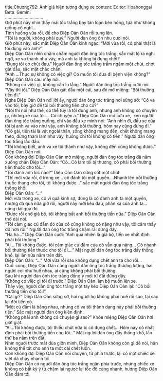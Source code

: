 title:Chương792: Anh giả hiện tượng đụng xe
content:
Editor: Hoahonggai<br>Beta: Gemini<br>………………………….<br>Giờ phút này nhìn thấy mái tóc trắng bay tán loạn bên hông, tựa như không giống cô nghĩ…<br>Tình huống vừa rồi, để cho Diệp Oản Oản rối tung lên.<br>“Tôi là người, không phải quỷ.” Người đàn ông ôn nhu cười nói.<br>Giờ phút này, sắc mặt Diệp Oản Oản kinh ngạc: “Mới vừa rồi, có phải thật là tôi đụng vào anh?”<br>Diệp Oản Oản nhìn chằm chằm người đàn ông tóc trắng, sắc mặt lộ ra nghi ngờ, xe va thành như vậy, mà anh ta không bị đụng chết?<br>“Đụng tôi có chút đau.” Người đàn ông tóc trắng trầm ngâm một chút, chợt gật đầu, sắc mặt chắc chắn.<br>“Anh …Thực sự không có việc gì? Có muốn tôi đưa đi bệnh viện không?” Diệp Oản Oản cau mày nói.<br>“Không có việc gì, không cần lo lắng.” Người đàn ông tóc trắng cười nói.<br>“Vậy thì tốt.” Diệp Oản Oản gật đầu một cái, sau đó mở miệng: “Bồi thường tiền đi.”<br>Nghe Diệp Oản Oản nói lời ấy, người đàn ông tóc trắng hơi sững sờ: “Cô va vào tôi, bây giờ để tôi bồi thường tiền cho cô?”<br>“Nói thì nói như thế, có thể tuy là tôi đụng anh, nhưng anh không có chuyện gì, nhưng xe của tôi…. Có chuyện a.” Diệp Oản Oản mở cửa xe,  kéo người đàn ông tóc trắng xuống, chỉ vào đầu xe mình nói: “Anh nhìn đi, đầu xe của tôi bị anh va vào như vậy, anh không bồi thường, hôm nay cũng đừng đi.”<br>“Cô gái, tiền tài là vật ngoài thân, sống không mang đến, chết không mang theo, đừng tham lam như vậy, huống chi tôi không có tiền.” Người đàn ông tóc trắng lắc đầu.<br>“Tôi không biết, anh va xe tôi thành như vậy, không đền cũng không được.” Diệp Oản Oản nói.<br>Còn không đợi Diệp Oản Oản mở miệng, người đàn ông tóc trắng đã nằm xuống chân Diệp Oản Oản: “Cô…Cô làm tôi bị thương, cô phải bồi thường tiền thuốc cho tôi…”<br>“Tôi đánh anh lúc nào?” Diệp Oản Oản sửng sốt một chút.<br>“Thì mới vừa rồi, ở trong xe… cô đánh tôi một quyền….Nhanh lên bồi thường thuốc thang cho tôi, tôi không được…” sắc mặt ngươi đàn ông tóc trắng thống khổ.<br>Diệp Oản Oản: “…”<br>Mới vừa trong xe, cô vì quá kinh sợ, đúng là có đánh anh ta một quyền, nhưng đã qua nửa giờ rồi, người này mới kêu đau, phản xạ của anh ta… cũng dài quá đó.<br>“Được rồi chớ giả bộ, tôi không bắt anh bồi thường tiền nữa.” Diệp Oản Oản thở dài nói.<br>“Tôi cảm giác cú đấm đó của cô cũng không có nặng như vậy, tôi cảm thấy đỡ hơn rồi.” Người đàn ông tóc trắng chậm rãi đứng dậy.<br>“Ha ha…” Diệp Oản Oản cười: “Anh quả nhiên là giả bộ, tiền xe nhất định phải bồi thường.”<br>“Ai …Tôi không được, tôi cảm giác cú đấm của cô vẫn quá nặng… Cô nhanh bồi thường tiền thuốc cho tôi đi….” Mặt người đàn ông tóc trắng đầy thống khổ, lại lần nữa nằm trên đất.<br>Diệp Oản Oản: “…” Mới vừa rồi sao không đụng chết anh ta cho rồi…<br>Cuối cùng, Diệp Oản Oản cùng người đàn ông tóc trắng thương lượng, hai người coi như huề nhau, ai cũng không phải bồi thường.<br>Sau khi người đàn ônh tóc trắng đồng ý mới từ đất đứng dậy.<br>“Không có việc gì tôi đi trước.” Diệp Oản Oản làm bộ muốn lên xe.<br>Thấy vậy, người đàn ông tóc trắng một tay kéo Diệp Oản Oản lại: “Cô bồi thường tiền cho tôi!”<br>“Cái gi?” Diệp Oản Oản sững sờ, hai người họ không phải huề rồi sao, tại sao lại đòi tiền cô.<br>“Một cú đấm là bằng nhau, nhưng cô va tôi thành dạng này phải bồi thường tiền.” Sắc mặt người đàn ông kiên định.<br>“Không phải anh không có chuyện gì sao?” Khóe miệng Diệp Oản Oản hơi giật giật.<br>“Ai…Tôi không được, tôi thiếu chút nữa bị cô đụng chết… Hôm nay cô nhất định phải bồi thường tiền cho tôi…” Mặt người đàn ông đầy thống khổ, lần thứ ba nằm trên đất.<br>Nhìn người trước mắt đùa giỡn mình, Diệp Oản Oản không còn gì để nói, hận không thể tát cho anh ta một cái chết luôn.<br>Còn không đợi Diệp Oản Oản nói chuyện, từ phía trước, lại có một chiếc xe việt dã chạy nhanh tới.<br>Diệp Oản Oản có người đàn ông tóc trắng ngăn phía trước, nhưng chiếc xe không có bất kỳ ý tứ chậm lại ngược lại tốc độ càng nhanh, hướng Diệp Oản Oản đâm tới.